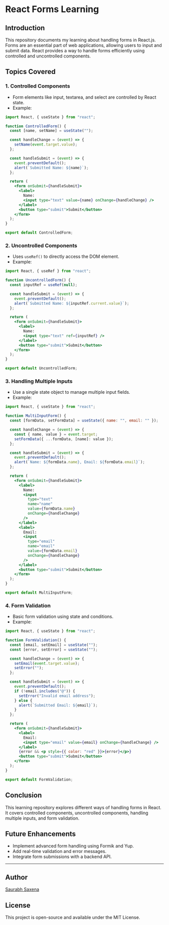 # React Forms Learning

## Introduction

This repository documents my learning about handling forms in React.js. Forms are an essential part of web applications, allowing users to input and submit data. React provides a way to handle forms efficiently using controlled and uncontrolled components.

## Topics Covered

### 1. Controlled Components

- Form elements like input, textarea, and select are controlled by React state.
- Example:

```jsx
import React, { useState } from "react";

function ControlledForm() {
  const [name, setName] = useState("");

  const handleChange = (event) => {
    setName(event.target.value);
  };

  const handleSubmit = (event) => {
    event.preventDefault();
    alert(`Submitted Name: ${name}`);
  };

  return (
    <form onSubmit={handleSubmit}>
      <label>
        Name:
        <input type="text" value={name} onChange={handleChange} />
      </label>
      <button type="submit">Submit</button>
    </form>
  );
}

export default ControlledForm;
```

### 2. Uncontrolled Components

- Uses `useRef()` to directly access the DOM element.
- Example:

```jsx
import React, { useRef } from "react";

function UncontrolledForm() {
  const inputRef = useRef(null);

  const handleSubmit = (event) => {
    event.preventDefault();
    alert(`Submitted Name: ${inputRef.current.value}`);
  };

  return (
    <form onSubmit={handleSubmit}>
      <label>
        Name:
        <input type="text" ref={inputRef} />
      </label>
      <button type="submit">Submit</button>
    </form>
  );
}

export default UncontrolledForm;
```

### 3. Handling Multiple Inputs

- Use a single state object to manage multiple input fields.
- Example:

```jsx
import React, { useState } from "react";

function MultiInputForm() {
  const [formData, setFormData] = useState({ name: "", email: "" });

  const handleChange = (event) => {
    const { name, value } = event.target;
    setFormData({ ...formData, [name]: value });
  };

  const handleSubmit = (event) => {
    event.preventDefault();
    alert(`Name: ${formData.name}, Email: ${formData.email}`);
  };

  return (
    <form onSubmit={handleSubmit}>
      <label>
        Name:
        <input
          type="text"
          name="name"
          value={formData.name}
          onChange={handleChange}
        />
      </label>
      <label>
        Email:
        <input
          type="email"
          name="email"
          value={formData.email}
          onChange={handleChange}
        />
      </label>
      <button type="submit">Submit</button>
    </form>
  );
}

export default MultiInputForm;
```

### 4. Form Validation

- Basic form validation using state and conditions.
- Example:

```jsx
import React, { useState } from "react";

function FormValidation() {
  const [email, setEmail] = useState("");
  const [error, setError] = useState("");

  const handleChange = (event) => {
    setEmail(event.target.value);
    setError("");
  };

  const handleSubmit = (event) => {
    event.preventDefault();
    if (!email.includes("@")) {
      setError("Invalid email address");
    } else {
      alert(`Submitted Email: ${email}`);
    }
  };

  return (
    <form onSubmit={handleSubmit}>
      <label>
        Email:
        <input type="email" value={email} onChange={handleChange} />
      </label>
      {error && <p style={{ color: "red" }}>{error}</p>}
      <button type="submit">Submit</button>
    </form>
  );
}

export default FormValidation;
```

## Conclusion

This learning repository explores different ways of handling forms in React. It covers controlled components, uncontrolled components, handling multiple inputs, and form validation.

## Future Enhancements

- Implement advanced form handling using Formik and Yup.
- Add real-time validation and error messages.
- Integrate form submissions with a backend API.

---

## Author

[Saurabh Saxena](https://github.com/Saurabhsaxena81)

## License

This project is open-source and available under the MIT License.
